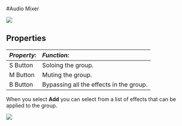 #Audio Mixer

![](../uploads/Main/AudioMixer2.png) 

Properties
----------

|**_Property:_** |**_Function:_** |
|:---|:---|
|S Button | Soloing the group.|
|M Button | Muting the group.|
|B Button | Bypassing all the effects in the group.|

When you select **Add** you can select from a list of effects that can be applied to the group. 

![](../uploads/Main/AudioEffectList.png) 

